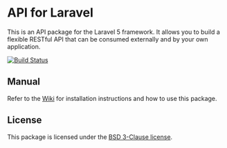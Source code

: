 # API for Laravel

This is an API package for the Laravel 5 framework. It allows you to build a flexible RESTful API that can be consumed externally and by your own application.

[![Build Status](https://travis-ci.org/cloud9business/api.svg?branch=master)](https://travis-ci.org/cloud9business/api)

## Manual

Refer to the [Wiki](https://github.com/dingo/api/wiki) for installation instructions and how to use this package.

## License

This package is licensed under the [BSD 3-Clause license](http://opensource.org/licenses/BSD-3-Clause).
